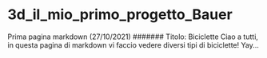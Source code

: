 # 3d_il_mio_primo_progetto_Bauer
Prima pagina markdown (27/10/2021)
####### Titolo: Biciclette
Ciao a tutti, in questa pagina di markdown vi faccio vedere diversi tipi di biciclette! Yay...
